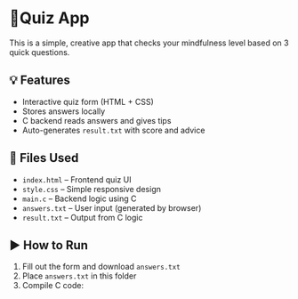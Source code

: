 # 🌿Quiz App

This is a simple, creative app that checks your mindfulness level based on 3 quick questions.

## 💡 Features
- Interactive quiz form (HTML + CSS)
- Stores answers locally
- C backend reads answers and gives tips
- Auto-generates `result.txt` with score and advice

## 📁 Files Used
- `index.html` – Frontend quiz UI
- `style.css` – Simple responsive design
- `main.c` – Backend logic using C
- `answers.txt` – User input (generated by browser)
- `result.txt` – Output from C logic

## ▶️ How to Run
1. Fill out the form and download `answers.txt`
2. Place `answers.txt` in this folder
3. Compile C code:
